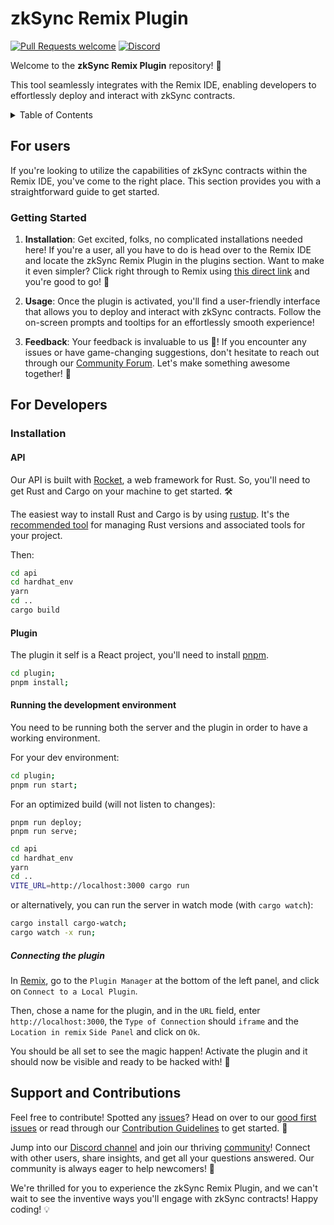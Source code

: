 # zkSync Remix Plugin

[![Pull Requests welcome](https://img.shields.io/badge/PRs-welcome-ff69b4.svg?style=flat-square)](https://github.com/NethermindEth/zksync-remix-plugin/issues)
[![Discord](https://img.shields.io/discord/629004402170134531?label=Discord)](https://discord.com/invite/PaCMRFdvWT)

Welcome to the **zkSync Remix Plugin** repository! 🎉 

This tool seamlessly integrates with the Remix IDE, enabling developers to effortlessly deploy and interact with zkSync contracts.
<details> 
<summary>Table of Contents</summary>

- [zkSync Remix Plugin](#zksync-remix-plugin)
  - [For users](#for-users)
    - [Getting Started](#getting-started)
  - [For Developers](#for-developers)
    - [Installation](#installation)
      - [API](#api)
      - [Plugin](#plugin)
      - [Running the development environment](#running-the-development-environment)
        - [Connecting the plugin](#connecting-the-plugin)
  - [Support and Contributions](#support-and-contributions)

</details>

## For users

If you're looking to utilize the capabilities of zkSync contracts within the Remix IDE, you've come to the right place. This section provides you with a straightforward guide to get started.

### Getting Started

<!-- TODO: temporary link -->
1. **Installation**: Get excited, folks, no complicated installations needed here! If you're a user, all you have to do is head over to the Remix IDE and locate the zkSync Remix Plugin in the plugins section. Want to make it even simpler? Click right through to Remix using [this direct link](https://remix.ethereum.org/#activate=zkSync) and you're good to go! 🎉

2. **Usage**: Once the plugin is activated, you'll find a user-friendly interface that allows you to deploy and interact with zkSync contracts. Follow the on-screen prompts and tooltips for an effortlessly smooth experience!

3. **Feedback**: Your feedback is invaluable to us 🌟! If you encounter any issues or have game-changing suggestions, don't hesitate to reach out through our [Community Forum](https://github.com/zkSync-Community-Hub/zkync-developers/discussions/new?category=remix-plugin). Let's make something awesome together! 🤝

## For Developers

### Installation

#### API

Our API is built with [Rocket](https://rocket.rs/), a web framework for Rust. So, you'll need to get Rust and Cargo on your machine to get started. 🛠️

The easiest way to install Rust and Cargo is by using [rustup](https://rustup.rs/). It's the [recommended tool](https://www.rust-lang.org/tools/install) for managing Rust versions and associated tools for your project.

Then:

```bash
cd api
cd hardhat_env
yarn
cd ..
cargo build
```

#### Plugin

The plugin it self is a React project, you'll need to install [pnpm](https://pnpm.io/installation#using-npm).

```bash
cd plugin;
pnpm install;
```

#### Running the development environment

You need to be running both the server and the plugin in order to have a working environment.

For your dev environment:
```bash
cd plugin;
pnpm run start;
```

For an optimized build (will not listen to changes):
```
pnpm run deploy;
pnpm run serve;
```

```bash
cd api
cd hardhat_env
yarn
cd ..
VITE_URL=http://localhost:3000 cargo run
```

or alternatively, you can run the server in watch mode (with `cargo watch`):

```bash
cargo install cargo-watch;
cargo watch -x run;
```

##### Connecting the plugin

In [Remix](http://remix-alpha.ethereum.org/), go to the `Plugin Manager` at the bottom of the left panel, and click on `Connect to a Local Plugin`.

Then, chose a name for the plugin, and in the `URL` field, enter `http://localhost:3000`, the `Type of Connection` should `iframe` and the `Location in remix` `Side Panel` and click on `Ok`.

You should be all set to see the magic happen! Activate the plugin and it should now be visible and ready to be hacked with! 🚀

## Support and Contributions

Feel free to contribute! Spotted any [issues](https://github.com/NethermindEth/zksync-remix-plugin/issues)? Head on over to our [good first issues](https://github.com/NethermindEth/zksync-remix-plugin/issues?q=is%3Aissue+is%3Aopen+label%3A%22good+first+issue%22) or read through our [Contribution Guidelines](/docs/CONTRIBUTING.md) to get started. 📝

Jump into our [Discord channel](https://discord.com/invite/PaCMRFdvWT) and join our thriving [community](https://community.nethermind.io/)! Connect with other users, share insights, and get all your questions answered. Our community is always eager to help newcomers! 🤝

We're thrilled for you to experience the zkSync Remix Plugin, and we can't wait to see the inventive ways you'll engage with zkSync contracts! Happy coding! 💡
